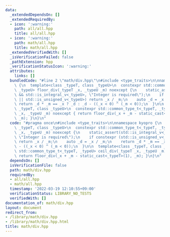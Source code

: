 ```yaml
---
data:
  _extendedDependsOn: []
  _extendedRequiredBy:
  - icon: ':warning:'
    path: all/all.hpp
    title: all/all.hpp
  - icon: ':warning:'
    path: math/all.hpp
    title: math/all.hpp
  _extendedVerifiedWith: []
  _isVerificationFailed: false
  _pathExtension: hpp
  _verificationStatusIcon: ':warning:'
  attributes:
    links: []
  bundledCode: "#line 2 \"math/div.hpp\"\n#include <type_traits>\n\nnamespace kyopro\
    \ {\n  template<class _typeT, class _typeU>\n  constexpr std::common_type_t<_typeT,\
    \ _typeU> floor_div(_typeT _x, _typeU _m) noexcept {\n    static_assert(std::is_integral_v<_typeT>\
    \ && std::is_integral_v<_typeU>, \"Integer is required\");\n    if constexpr (std::is_unsigned_v<_typeT>\
    \ || std::is_unsigned_v<_typeU>) return _x / _m;\n    auto _d = _x / _m;\n   \
    \ return _d * _m == _x ? _d : _d - ((_x < 0) ^ (_m < 0));\n  }\n\n  template<class\
    \ _typeT, class _typeU>\n  constexpr std::common_type_t<_typeT, _typeU> ceil_div(_typeT\
    \ _x, _typeU _m) noexcept { return floor_div(_x + _m - static_cast<_typeT>(1),\
    \ _m); }\n}\n"
  code: "#pragma once\n#include <type_traits>\n\nnamespace kyopro {\n  template<class\
    \ _typeT, class _typeU>\n  constexpr std::common_type_t<_typeT, _typeU> floor_div(_typeT\
    \ _x, _typeU _m) noexcept {\n    static_assert(std::is_integral_v<_typeT> && std::is_integral_v<_typeU>,\
    \ \"Integer is required\");\n    if constexpr (std::is_unsigned_v<_typeT> || std::is_unsigned_v<_typeU>)\
    \ return _x / _m;\n    auto _d = _x / _m;\n    return _d * _m == _x ? _d : _d\
    \ - ((_x < 0) ^ (_m < 0));\n  }\n\n  template<class _typeT, class _typeU>\n  constexpr\
    \ std::common_type_t<_typeT, _typeU> ceil_div(_typeT _x, _typeU _m) noexcept {\
    \ return floor_div(_x + _m - static_cast<_typeT>(1), _m); }\n}\n"
  dependsOn: []
  isVerificationFile: false
  path: math/div.hpp
  requiredBy:
  - all/all.hpp
  - math/all.hpp
  timestamp: '2022-03-19 12:10:55+09:00'
  verificationStatus: LIBRARY_NO_TESTS
  verifiedWith: []
documentation_of: math/div.hpp
layout: document
redirect_from:
- /library/math/div.hpp
- /library/math/div.hpp.html
title: math/div.hpp
---
```

